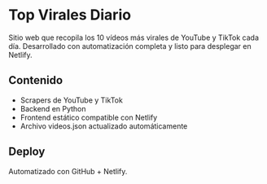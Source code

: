 # Top Virales Diario

Sitio web que recopila los 10 vídeos más virales de YouTube y TikTok cada día. Desarrollado con automatización completa y listo para desplegar en Netlify.

## Contenido
- Scrapers de YouTube y TikTok
- Backend en Python
- Frontend estático compatible con Netlify
- Archivo videos.json actualizado automáticamente

## Deploy
Automatizado con GitHub + Netlify.

